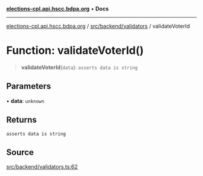[**elections-cpl.api.hscc.bdpa.org**](../../../../README.md) • **Docs**

***

[elections-cpl.api.hscc.bdpa.org](../../../../README.md) / [src/backend/validators](../README.md) / validateVoterId

# Function: validateVoterId()

> **validateVoterId**(`data`): `asserts data is string`

## Parameters

• **data**: `unknown`

## Returns

`asserts data is string`

## Source

[src/backend/validators.ts:62](https://github.com/nhscc/elections_cpl.api.hscc.bdpa.org/blob/46ed5b306a3fd199be2bd28706c3da03542c6da3/src/backend/validators.ts#L62)
